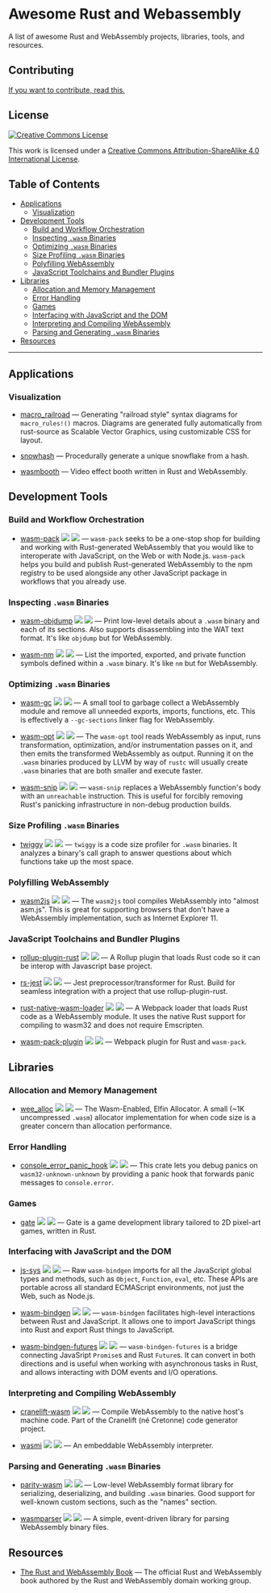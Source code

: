 <meta charset="utf-8"/>

# Awesome Rust and Webassembly

A list of awesome Rust and WebAssembly projects, libraries, tools, and
resources.

## Contributing

[If you want to contribute, read this.](./CONTRIBUTING.md)

## License

<a rel="license" href="http://creativecommons.org/licenses/by-sa/4.0/">
  <img alt="Creative Commons License" style="border-width:0" src="https://i.creativecommons.org/l/by-sa/4.0/88x31.png" />
</a>

This work is licensed under a <a rel="license"
href="http://creativecommons.org/licenses/by-sa/4.0/">Creative Commons
Attribution-ShareAlike 4.0 International License</a>.

## Table of Contents

<!-- START doctoc generated TOC please keep comment here to allow auto update -->
<!-- DON'T EDIT THIS SECTION, INSTEAD RE-RUN doctoc TO UPDATE -->


- [Applications](#applications)
  - [Visualization](#visualization)
- [Development Tools](#development-tools)
  - [Build and Workflow Orchestration](#build-and-workflow-orchestration)
  - [Inspecting `.wasm` Binaries](#inspecting-wasm-binaries)
  - [Optimizing `.wasm` Binaries](#optimizing-wasm-binaries)
  - [Size Profiling `.wasm` Binaries](#size-profiling-wasm-binaries)
  - [Polyfilling WebAssembly](#polyfilling-webassembly)
  - [JavaScript Toolchains and Bundler Plugins](#javascript-toolchains-and-bundler-plugins)
- [Libraries](#libraries)
  - [Allocation and Memory Management](#allocation-and-memory-management)
  - [Error Handling](#error-handling)
  - [Games](#games)
  - [Interfacing with JavaScript and the DOM](#interfacing-with-javascript-and-the-dom)
  - [Interpreting and Compiling WebAssembly](#interpreting-and-compiling-webassembly)
  - [Parsing and Generating `.wasm` Binaries](#parsing-and-generating-wasm-binaries)
- [Resources](#resources)

<!-- END doctoc generated TOC please keep comment here to allow auto update -->

--------------------------------------------------------------------------------

## Applications

### Visualization

* [macro_railroad](https://github.com/lukaslueg/macro_railroad) —  Generating "railroad style" syntax diagrams for `macro_rules!()` macros. Diagrams are generated fully automatically from rust-source as Scalable Vector Graphics, using customizable CSS for layout.

* [snowhash](https://joshleeb.com/projects/snowhash/) — Procedurally generate a unique snowflake from a hash.

* [wasmbooth](https://github.com/mtharrison/wasmbooth) — Video effect booth written in Rust and WebAssembly.

## Development Tools

### Build and Workflow Orchestration

* [wasm-pack](https://github.com/rustwasm/wasm-pack) [![](https://img.shields.io/crates/d/wasm-pack.svg)](https://crates.io/crates/wasm-pack) [![](https://api.travis-ci.org/rustwasm/wasm-pack.svg?branch=master)](https://travis-ci.org/rustwasm/wasm-pack) — `wasm-pack` seeks to be a one-stop shop for building and working with Rust-generated WebAssembly that you would like to interoperate with JavaScript, on the Web or with Node.js. `wasm-pack` helps you build and publish Rust-generated WebAssembly to the npm registry to be used alongside any other JavaScript package in workflows that you already use.

### Inspecting `.wasm` Binaries

* [wasm-objdump](https://github.com/WebAssembly/wabt) [![](https://img.shields.io/crates/d/wabt.svg)](https://crates.io/crates/wabt) [![](https://api.travis-ci.org/WebAssembly/wabt.svg?branch=master)](https://travis-ci.org/WebAssembly/wabt) — Print low-level details about a `.wasm` binary and each of its sections. Also supports disassembling into the WAT text format. It's like `objdump` but for WebAssembly.

* [wasm-nm](https://github.com/fitzgen/wasm-nm) [![](https://img.shields.io/crates/d/wasm-nm.svg)](https://crates.io/crates/wasm-nm) [![](https://api.travis-ci.org/fitzgen/wasm-nm.svg?branch=master)](https://travis-ci.org/fitzgen/wasm-nm) — List the imported, exported, and private function symbols defined within a `.wasm` binary. It's like `nm` but for WebAssembly.

### Optimizing `.wasm` Binaries

* [wasm-gc](https://github.com/alexcrichton/wasm-gc) [![](https://img.shields.Io/crates/d/wasm-gc.svg)](https://crates.io/crates/wasm-gc) [![](https://api.travis-ci.org/alexcrichton/wasm-gc.svg?branch=master)](https://travis-ci.org/alexcrichton/wasm-gc) — A small tool to garbage collect a WebAssembly module and remove all unneeded exports, imports, functions, etc. This is effectively a `--gc-sections` linker flag for WebAssembly.

* [wasm-opt](https://github.com/WebAssembly/binaryen) [![](https://img.shields.io/crates/d/binaryen.svg)](https://crates.io/crates/binaryen) [![](https://api.travis-ci.org/WebAssembly/binaryen.svg?branch=master)](https://travis-ci.org/WebAssembly/binaryen) — The `wasm-opt` tool reads WebAssembly as input, runs transformation, optimization, and/or instrumentation passes on it, and then emits the transformed WebAssembly as output. Running it on the `.wasm` binaries produced by LLVM by way of `rustc` will usually create `.wasm` binaries that are both smaller and execute faster.

* [wasm-snip](https://github.com/rustwasm/wasm-snip) [![](https://img.shields.io/crates/d/wasm-snip.svg)](https://crates.io/crates/wasm-snip) [![](https://api.travis-ci.org/rustwasm/wasm-snip.svg?branch=master)](https://travis-ci.org/rustwasm/wasm-snip) — `wasm-snip` replaces a WebAssembly function's body with an `unreachable` instruction. This is useful for forcibly removing Rust's panicking infrastructure in non-debug production builds.

### Size Profiling `.wasm` Binaries

* [twiggy](https://github.com/rustwasm/twiggy) [![](https://img.shields.io/crates/d/twiggy.svg)](https://crates.io/crates/twiggy) [![](https://api.travis-ci.org/rustwasm/twiggy.svg?branch=master)](https://travis-ci.org/rustwasm/twiggy) — `twiggy` is a code size profiler for `.wasm` binaries. It analyzes a binary's call graph to answer questions about which functions take up the most space.

### Polyfilling WebAssembly

* [wasm2js](https://github.com/WebAssembly/binaryen) [![](https://img.shields.io/crates/d/binaryen.svg)](https://crates.io/crates/binaryen) [![](https://api.travis-ci.org/WebAssembly/binaryen.svg?branch=master)](https://travis-ci.org/WebAssembly/binaryen) — The `wasm2js` tool compiles WebAssembly into "almost asm.js". This is great for supporting browsers that don't have a WebAssembly implementation, such as Internet Explorer 11.

### JavaScript Toolchains and Bundler Plugins

* [rollup-plugin-rust](https://github.com/DrSensor/rollup-plugin-rust) [![](https://img.shields.io/npm/dt/rollup-plugin-rust.svg)](https://www.npmjs.com/package/rollup-plugin-rust) [![](https://img.shields.io/circleci/project/github/DrSensor/rollup-plugin-rust.svg?branch=master)](https://circleci.com/gh/DrSensor/rollup-plugin-rust) — A Rollup plugin that loads Rust code so it can be interop with Javascript base project.

* [rs-jest](https://github.com/DrSensor/rs-jest) [![](https://img.shields.io/npm/dt/rs-jest.svg)](https://www.npmjs.com/package/rs-jest) [![](https://img.shields.io/circleci/project/github/DrSensor/rs-jest.svg?branch=master)](https://circleci.com/gh/DrSensor/rs-jest) — Jest preprocessor/transformer for Rust. Build for seamless integration with a project that use rollup-plugin-rust.

* [rust-native-wasm-loader](https://github.com/dflemstr/rust-native-wasm-loader) [![](https://img.shields.io/npm/dt/rust-native-wasm-loader.svg)](https://www.npmjs.com/package/rust-native-wasm-loader) [![](https://travis-ci.org/dflemstr/rust-native-wasm-loader.svg?branch=master)](https://travis-ci.org/dflemstr/rust-native-wasm-loader) — A Webpack loader that loads Rust code as a WebAssembly module. It uses the native Rust support for compiling to wasm32 and does not require Emscripten.

* [wasm-pack-plugin](https://github.com/wasm-tool/wasm-pack-plugin) [![](https://img.shields.io/crates/v/wasm-pack-plugin.svg)](https://crates.io/crates/wasm-pack-plugin) [![](https://api.travis-ci.org/wasm-tool/wasm-pack-plugin.svg?branch=master)](https://travis-ci.org/wasm-tool/wasm-pack-plugin) — Webpack plugin for Rust and `wasm-pack`.

## Libraries

### Allocation and Memory Management

* [wee_alloc](https://github.com/rustwasm/wee_alloc) [![](https://img.shields.io/crates/d/wee_alloc.svg)](https://crates.io/crates/wee_alloc) [![](https://api.travis-ci.org/rustwasm/wee_alloc.svg?branch=master)](https://travis-ci.org/rustwasm/wee_alloc) — The Wasm-Enabled, Elfin Allocator. A small (~1K uncompressed `.wasm`) allocator implementation for when code size is a greater concern than allocation performance.

### Error Handling

* [console_error_panic_hook](https://github.com/rustwasm/console_error_panic_hook) [![](https://img.shields.io/crates/d/console_error_panic_hook.svg)](https://crates.io/crates/console_error_panic_hook) [![](https://api.travis-ci.org/rustwasm/console_error_panic_hook.svg?branch=master)](https://travis-ci.org/rustwasm/console_error_panic_hook) — This crate lets you debug panics on `wasm32-unknown-unknown` by providing a panic hook that forwards panic messages to `console.error`.

### Games

* [gate](https://github.com/SergiusIW/gate) [![](https://img.shields.io/crates/d/gate.svg)](https://crates.io/crates/gate) [![](https://api.travis-ci.org/SergiusIW/gate.svg?branch=master)](https://travis-ci.org/SergiusIW/gate) — Gate is a game development library tailored to 2D pixel-art games, written in Rust.

### Interfacing with JavaScript and the DOM

* [js-sys](https://github.com/rustwasm/js-sys) [![](https://img.shields.io/crates/d/js-sys.svg)](https://crates.io/crates/js-sys) [![](https://api.travis-ci.org/rustwasm/wasm-bindgen.svg?branch=master)](https://travis-ci.org/rustwasm/wasm-bindgen) — Raw `wasm-bindgen` imports for all the JavaScript global types and methods, such as `Object`, `Function`, `eval`, etc. These APIs are portable across all standard ECMAScript environments, not just the Web, such as Node.js.

* [wasm-bindgen](https://github.com/rustwasm/wasm-bindgen) [![](https://img.shields.io/crates/d/wasm-bindgen.svg)](https://crates.io/crates/wasm-bindgen) [![](https://api.travis-ci.org/rustwasm/wasm-bindgen.svg?branch=master)](https://travis-ci.org/rustwasm/wasm-bindgen) — `wasm-bindgen` facilitates high-level interactions between Rust and JavaScript. It allows one to import JavaScript things into Rust and export Rust things to JavaScript.

* [wasm-bindgen-futures](https://github.com/rustwasm/wasm-bindgen-futures) [![](https://img.shields.io/crates/d/wasm-bindgen-futures.svg)](https://crates.io/crates/wasm-bindgen-futures) [![](https://api.travis-ci.org/rustwasm/wasm-bindgen.svg?branch=master)](https://travis-ci.org/rustwasm/wasm-bindgen) — `wasm-bindgen-futures` is a bridge connecting JavaSript `Promise`s and Rust `Future`s. It can convert in both directions and is useful when working with asynchronous tasks in Rust, and allows interacting with DOM events and I/O operations.

### Interpreting and Compiling WebAssembly

* [cranelift-wasm](https://github.com/CraneStation/cranelift-wasm) [![](https://img.shields.io/crates/d/cranelift-wasm.svg)](https://crates.io/crates/cranelift-wasm) [![](https://api.travis-ci.org/CraneStation/cranelift-wasm.svg?branch=master)](https://travis-ci.org/CraneStation/cranelift-wasm) — Compile WebAssembly to the native host's machine code. Part of the Cranelift (né Cretonne) code generator project.

* [wasmi](https://github.com/paritytech/wasmi) [![](https://img.shields.io/crates/d/wasmi.svg)](https://crates.io/crates/wasmi) [![](https://api.travis-ci.org/paritytech/wasmi.svg?branch=master)](https://travis-ci.org/paritytech/wasmi) — An embeddable WebAssembly interpreter.

### Parsing and Generating `.wasm` Binaries

* [parity-wasm](https://github.com/paritytech/parity-wasm) [![](https://img.shields.io/crates/d/parity-wasm.svg)](https://crates.io/crates/parity-wasm) [![](https://api.travis-ci.org/paritytech/parity-wasm.svg?branch=master)](https://travis-ci.org/paritytech/parity-wasm) — Low-level WebAssembly format library for serializing, deserializing, and building `.wasm` binaries. Good support for well-known custom sections, such as the "names" section.

* [wasmparser](https://github.com/yurydelendik/wasmparser) [![](https://img.shields.io/crates/d/wasmparser.svg)](https://crates.io/crates/wasmparser) [![](https://api.travis-ci.org/yurydelendik/wasmparser.svg?branch=master)](https://travis-ci.org/yurydelendik/wasmparser) — A simple, event-driven library for parsing WebAssembly binary files.

## Resources

* [The Rust and WebAssembly Book](https://rustwasm.github.io/book) — The official Rust and WebAssembly book authored by the Rust and WebAssembly domain working group.
